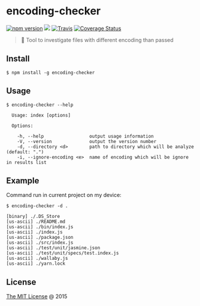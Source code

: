 # encoding-checker

[![npm version](https://badge.fury.io/js/encoding-checker.svg)](https://badge.fury.io/js/encoding-checker)
![](https://img.shields.io/npm/dt/encoding-checker.svg)
[![Travis](https://img.shields.io/travis/piecioshka/encoding-checker.svg?maxAge=2592000)](https://travis-ci.org/piecioshka/encoding-checker)
[![Coverage Status](https://coveralls.io/repos/github/piecioshka/encoding-checker/badge.svg?branch=master)](https://coveralls.io/github/piecioshka/encoding-checker?branch=master)

> :hammer: Tool to investigate files with different encoding than passed

## Install

```
$ npm install -g encoding-checker
```

## Usage

```
$ encoding-checker --help

  Usage: index [options]

  Options:

    -h, --help                 output usage information
    -V, --version              output the version number
    -d, --directory <d>        path to directory which will be analyze (default: ".")
    -i, --ignore-encoding <e>  name of encoding which will be ignore in results list
```

## Example

Command run in current project on my device:

```
$ encoding-checker -d .

[binary] ./.DS_Store
[us-ascii] ./README.md
[us-ascii] ./bin/index.js
[us-ascii] ./index.js
[us-ascii] ./package.json
[us-ascii] ./src/index.js
[us-ascii] ./test/unit/jasmine.json
[us-ascii] ./test/unit/specs/test.index.js
[us-ascii] ./wallaby.js
[us-ascii] ./yarn.lock
```

## License

[The MIT License](http://piecioshka.mit-license.org) @ 2015
